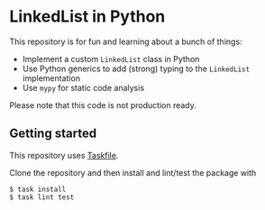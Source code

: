 # LinkedList in Python

This repository is for fun and learning about a bunch of things:

- Implement a custom `LinkedList` class in Python
- Use Python generics to add (strong) typing to the `LinkedList` implementation
- Use `mypy` for static code analysis

Please note that this code is not production ready.

## Getting started

This repository uses [Taskfile].

Clone the repository and then install and lint/test the package with

```console
$ task install
$ task lint test
```

[taskfile]: https://taskfile.dev
